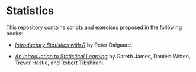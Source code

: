 # Statistics

This repository contains scripts and exercises proposed in the following books:

- [*Introductory Statistics with R*](http://www.springer.com/gp/book/9780387790534) by Peter Dalgaard.

- [*An Introduction to Statistical Learning*](http://www-bcf.usc.edu/~gareth/ISL/) by Gareth James, Daniela Witten, Trevor Hastie, and Robert Tibshirani.
